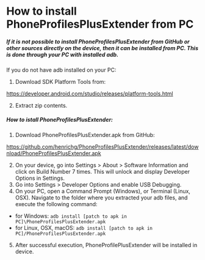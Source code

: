 How to install PhoneProfilesPlusExtender from PC
================================================

##### If it is not possible to install PhoneProfilesPlusExtender from GitHub or other sources directly on the device, then it can be installed from PC. This is done through your PC with installed adb.

If you do not have adb installed on your PC:
1. Download SDK Platform Tools from:

<https://developer.android.com/studio/releases/platform-tools.html>

2. Extract zip contents.

##### How to istall PhoneProfilesPlusExtender:

1. Download PhoneProfilesPlusExtender.apk from GitHub:

<https://github.com/henrichg/PhoneProfilesPlusExtender/releases/latest/download/PhoneProfilesPlusExtender.apk>

2. On your device, go into Settings > About > Software Information and click on Build Number 7 times. This will unlock and display Developer Options in Settings.
3. Go into Settings > Developer Options and enable USB Debugging.
4. On your PC, open a Command Prompt (Windows), or Terminal (Linux, OSX). Navigate to the folder where you extracted your adb files, and execute the following command:

- for Windows:
  `adb install [patch to apk in PC]\PhoneProfilesPlusExtender.apk`
- for Linux, OSX, macOS:
  `adb install [patch to apk in PC]/PhoneProfilesPlusExtender.apk`

5. After successful execution, PhoneProfilePlusExtender will be installed in device.

